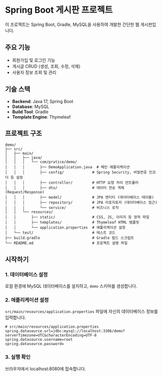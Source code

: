# Spring Boot 게시판 프로젝트

이 프로젝트는 Spring Boot, Gradle, MySQL을 사용하여 개발한 간단한 웹 게시판입니다.

## 주요 기능
- 회원가입 및 로그인 기능
- 게시글 CRUD (생성, 조회, 수정, 삭제)
- 사용자 정보 조회 및 관리

## 기술 스택
- **Backend**: Java 17, Spring Boot
- **Database**: MySQL
- **Build Tool**: Gradle
- **Template Engine**: Thymeleaf

## 프로젝트 구조
```
demo/
├── src/
│   ├── main/
│   │   ├── java/
│   │   │   └── com/pratice/demo/
│   │   │       ├── DemoApplication.java  # 메인 애플리케이션
│   │   │       ├── config/             # Spring Security, 비밀번호 인코더 등 설정
│   │   │       ├── controller/         # HTTP 요청 처리 컨트롤러
│   │   │       ├── dto/                # 데이터 전송 객체 (Request/Response)
│   │   │       ├── model/              # JPA 엔티티 (데이터베이스 테이블)
│   │   │       ├── repository/         # JPA 리포지토리 (데이터베이스 접근)
│   │   │       └── service/            # 비즈니스 로직
│   │   └── resources/
│   │       ├── static/                 # CSS, JS, 이미지 등 정적 파일
│   │       ├── templates/              # Thymeleaf HTML 템플릿
│   │       └── application.properties  # 애플리케이션 설정
│   └── test/                           # 테스트 코드
├── build.gradle                        # Gradle 빌드 스크립트
└── README.md                           # 프로젝트 설명 파일
```
## 시작하기

### 1. 데이터베이스 설정
로컬 환경에 MySQL 데이터베이스를 설치하고, `demo` 스키마를 생성합니다.

### 2. 애플리케이션 설정
`src/main/resources/application.properties` 파일에 자신의 데이터베이스 정보를 입력합니다.

```properties
# src/main/resources/application.properties
spring.datasource.url=jdbc:mysql://localhost:3306/demo?serverTimezone=UTC&characterEncoding=UTF-8
spring.datasource.username=root
spring.datasource.password=
```
### 3. 실행 확인
브라우저에서 localhost:8080에 접속합니다.
